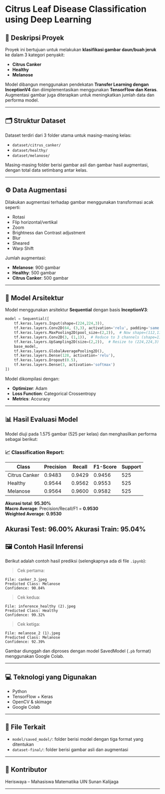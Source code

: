 # Citrus Leaf Disease Classification using Deep Learning

## 📌 Deskripsi Proyek
Proyek ini bertujuan untuk melakukan **klasifikasi gambar daun/buah jeruk** ke dalam 3 kategori penyakit:
- **Citrus Canker**
- **Healthy**
- **Melanose**

Model dibangun menggunakan pendekatan **Transfer Learning dengan InceptionV4** dan diimplementasikan menggunakan **TensorFlow dan Keras**. Augmentasi gambar juga diterapkan untuk meningkatkan jumlah data dan performa model.

---

## 🗂️ Struktur Dataset
Dataset terdiri dari 3 folder utama untuk masing-masing kelas:
- `dataset/citrus_canker/`
- `dataset/healthy/`
- `dataset/melanose/`

Masing-masing folder berisi gambar asli dan gambar hasil augmentasi, dengan total data setimbang antar kelas.

---

## ⚙️ Data Augmentasi
Dilakukan augmentasi terhadap gambar menggunakan transformasi acak seperti:
- Rotasi
- Flip horizontal/vertikal
- Zoom
- Brightness dan Contrast adjustment
- Blur
- Sheared
- Warp Shift

Jumlah augmentasi:
- **Melanose**: 900 gambar
- **Healthy**: 500 gambar
- **Citrus Canker**: 500 gambar

---

## 🧠 Model Arsitektur

Model menggunakan arsitektur **Sequential** dengan basis **InceptionV3**:

```python
model = Sequential([
    tf.keras.layers.Input(shape=(224,224,3)),
    tf.keras.layers.Conv2D(64, (3,3), activation='relu', padding='same'),
    tf.keras.layers.MaxPooling2D(pool_size=(2,2)),  # Now shape=(112,112,64)
    tf.keras.layers.Conv2D(3, (1,1)),  # Reduce to 3 channels (shape=112,112,3)
    tf.keras.layers.UpSampling2D(size=(2,2)),  # Resize to (224,224,3)
    base_model,
    tf.keras.layers.GlobalAveragePooling2D(),
    tf.keras.layers.Dense(128, activation='relu'),
    tf.keras.layers.Dropout(0.5),
    tf.keras.layers.Dense(3, activation='softmax')
])
```

Model dikompilasi dengan:
- **Optimizer**: Adam
- **Loss Function**: Categorical Crossentropy
- **Metrics**: Accuracy

---

## 📊 Hasil Evaluasi Model

Model diuji pada 1.575 gambar (525 per kelas) dan menghasilkan performa sebagai berikut:

### 📈 Classification Report:

| Class           | Precision | Recall | F1-Score | Support |
|----------------|-----------|--------|----------|---------|
| Citrus Canker  | 0.9483    | 0.9429 | 0.9456   | 525     |
| Healthy        | 0.9544    | 0.9562 | 0.9553   | 525     |
| Melanose       | 0.9564    | 0.9600 | 0.9582   | 525     |

**Akurasi total**: **95.30%**  
**Macro Average**: Precision/Recall/F1 = **0.9530**  
**Weighted Average**: **0.9530**

**Akurasi Test: 96.00%**
**Akurasi Train: 95.04%**
---

## 🖼️ Contoh Hasil Inferensi

Berikut adalah contoh hasil prediksi (selengkapnya ada di file `.ipynb`):

> Cek pertama:
```
File: canker_3.jpeg
Predicted Class: Melanose
Confidence: 90.84%
```
> Cek kedua:
```
File: inference_healthy (2).jpeg
Predicted Class: Healthy
Confidence: 99.32%
```
> Cek ketiga:
```
File: melanose_2 (1).jpeg
Predicted Class: Melanose
Confidence: 92.39%
```

Gambar diunggah dan diproses dengan model SavedModel (`.pb` format) menggunakan Google Colab.

---

## 💻 Teknologi yang Digunakan
- Python
- TensorFlow + Keras
- OpenCV & skimage
- Google Colab

---

## 📁 File Terkait
- `model/saved_model/`: folder berisi model dengan tiga format yang ditentukan
- `dataset-final/`: folder berisi gambar asli dan augmentasi

---

## 🙌 Kontributor
Heriswaya – Mahasiswa Matematika UIN Sunan Kalijaga

---
